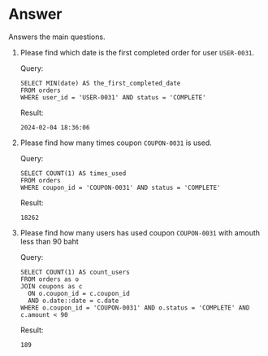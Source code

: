 # Answer

Answers the main questions.

1. Please find which date is the first completed order for user `USER-0031`.

    Query:

    ```
    SELECT MIN(date) AS the_first_completed_date
    FROM orders
    WHERE user_id = 'USER-0031' AND status = 'COMPLETE'
    ```
   
    Result:

    ```
    2024-02-04 18:36:06
    ```
   
2. Please find how many times coupon `COUPON-0031` is used.

    Query:

    ```
    SELECT COUNT(1) AS times_used
    FROM orders
    WHERE coupon_id = 'COUPON-0031' AND status = 'COMPLETE'
    ```

    Result:

    ```
    18262
    ```

3. Please find how many users has used coupon `COUPON-0031` with amouth less than 90 baht

    Query:

    ```
    SELECT COUNT(1) AS count_users
    FROM orders as o
    JOIN coupons as c
      ON o.coupon_id = c.coupon_id
      AND o.date::date = c.date
    WHERE o.coupon_id = 'COUPON-0031' AND o.status = 'COMPLETE' AND c.amount < 90 
    ```

    Result:

    ```
    189
    ```

